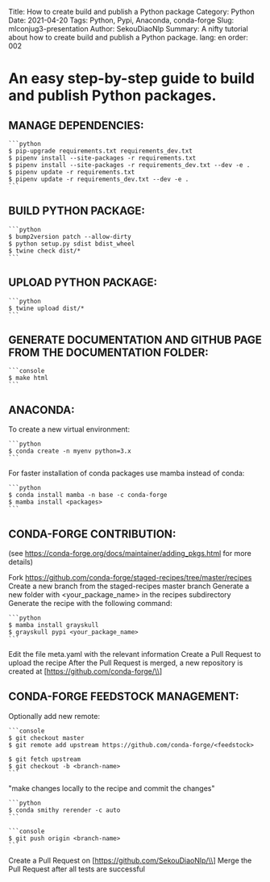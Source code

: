 Title: How to create build and publish a Python package
Category: Python
Date: 2021-04-20
Tags: Python, Pypi, Anaconda, conda-forge
Slug: mlconjug3-presentation
Author: SekouDiaoNlp
Summary: A nifty tutorial about how to create build and publish a Python package.
lang: en
order: 002

# An easy step-by-step guide to build and publish Python packages.

## MANAGE DEPENDENCIES:

    ```python
    $ pip-upgrade requirements.txt requirements_dev.txt
    $ pipenv install --site-packages -r requirements.txt
    $ pipenv install --site-packages -r requirements_dev.txt --dev -e .
    $ pipenv update -r requirements.txt
    $ pipenv update -r requirements_dev.txt --dev -e .
    ```

## BUILD PYTHON PACKAGE:

    ```python
    $ bump2version patch --allow-dirty
    $ python setup.py sdist bdist_wheel
    $ twine check dist/*
    ```

## UPLOAD PYTHON PACKAGE:

    ```python
    $ twine upload dist/*
    ```

## GENERATE DOCUMENTATION AND GITHUB PAGE FROM THE DOCUMENTATION FOLDER:

    ```console
    $ make html
    ```

## ANACONDA:

To create a new virtual environment:

    ```python
    $ conda create -n myenv python=3.x
    ```

For faster installation of conda packages use mamba instead of conda:

    ```python
    $ conda install mamba -n base -c conda-forge
    $ mamba install <packages>
    ```

## CONDA-FORGE CONTRIBUTION:

(see <https://conda-forge.org/docs/maintainer/adding_pkgs.html> for more
details)

Fork <https://github.com/conda-forge/staged-recipes/tree/master/recipes>
Create a new branch from the staged-recipes master branch Generate a new
folder with &lt;your\_package\_name&gt; in the recipes subdirectory
Generate the recipe with the following command:

    ```python
    $ mamba install grayskull
    $ grayskull pypi <your_package_name>
    ```

Edit the file meta.yaml with the relevant information Create a Pull
Request to upload the recipe After the Pull Request is merged, a new
repository is created at [https://github.com/conda-forge/\\]

## CONDA-FORGE FEEDSTOCK MANAGEMENT:

Optionally add new remote:

    ```console
    $ git checkout master
    $ git remote add upstream https://github.com/conda-forge/<feedstock>

    $ git fetch upstream
    $ git checkout -b <branch-name>
    ```

"make changes locally to the recipe and commit the changes"

    ```python
    $ conda smithy rerender -c auto    
    ```

    ```console
    $ git push origin <branch-name>
    ```

Create a Pull Request on [https://github.com/SekouDiaoNlp/\\] Merge the
Pull Request after all tests are successful

  [https://github.com/conda-forge/\\]: https://github.com/conda-forge/\
  [https://github.com/SekouDiaoNlp/\\]: https://github.com/SekouDiaoNlp/\